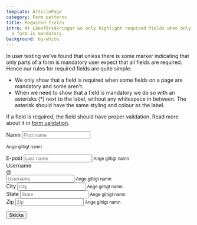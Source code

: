 ```yaml
---
template: ArticlePage
category: Form patterns
title: Required fields
intro: At Länsförsäkringar we only highlight required fields when only parts of
  a form is mandatory.
background: bg-white
---
```

In user testing we've found that  unless there is some marker indicating that only parts of a form is mandatory user expect that all fields are required. Hence our rules for required fields are quite simple:

* We only show that a field is required when some fields on a page are mandatory and some aren't.
* When we need to show that a field is mandatory we do so with an asterisks (*) next to the label, without any whitespace in between. The asterisk should have the same styling and colour as the label.

If a field is required, the field should have proper validation. Read more about it in [form validation](../form-validation).

<LfuiWrapper script="console.log('hej')">

<form class="needs-validation" novalidate>

<div class="row">
<div class="col-md-6">
<div class="form-group">
<label for="validationCustom01">Namn</label>
<input type="text" class="form-control" id="validationCustom01" placeholder="First name" required>

<small class="form-control-feedback">Ange giltigt namn</small>
</div>
</div>
<div class="col-md-6">
<div class="form-group">
<label for="validationCustom02">E-post</label>
<input type="text" class="form-control" id="validationCustom02" placeholder="Last name" required>
<small class="form-control-feedback">Ange giltigt namn</small>
</div>
</div>
</div>
<div class="row">
<div class="col-md-6">
<div class="form-group">
<label for="validationCustomUsername">Username</label>
<div class="input-group">
<div class="input-group-prepend">
<span class="input-group-text" id="inputGroupPrepend">@</span>
</div>
<input type="text" class="form-control" id="validationCustomUsername" placeholder="Username" aria-describedby="inputGroupPrepend" required>
<small class="form-control-feedback">Ange giltigt namn</small>
</div>
</div>
</div>
<div class="col-md-6">
<div class="form-group">
<label for="validationCustom03">City</label>
<input type="text" class="form-control" id="validationCustom03" placeholder="City" required>
<small class="form-control-feedback">Ange giltigt namn</small>
</div>
</div>
</div>
<div class="row">
<div class="col-md-6">
<div class="form-group">
<label for="validationCustom04">State</label>
<input type="text" class="form-control" id="validationCustom04" placeholder="State" required>
<small class="form-control-feedback">Ange giltigt namn</small>
</div>
</div>
<div class="col-md-6">
<div class="form-group">
<label for="validationCustom05">Zip</label>
<input type="text" class="form-control" id="validationCustom05" placeholder="Zip" required>
<small class="form-control-feedback">Ange giltigt namn</small>
</div>
</div>
</div>
<div class="row">
<div class="col-12 text-right">

<button class="btn btn-sm-block btn-primary mb-2" type="submit">Skicka</button>

</div>
</div>
</form>
</LfuiWrapper>
